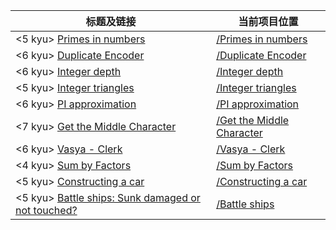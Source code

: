|标题及链接|当前项目位置|
|---|---|
|<5 kyu> [Primes in numbers]|[/Primes in numbers]|
|<6 kyu> [Duplicate Encoder]|[/Duplicate Encoder]|
|<6 kyu> [Integer depth]|[/Integer depth]|
|<5 kyu> [Integer triangles]|[/Integer triangles]|
|<6 kyu> [PI approximation]|[/PI approximation]|
|<7 kyu> [Get the Middle Character]|[/Get the Middle Character]|
|<6 kyu> [Vasya - Clerk]|[/Vasya - Clerk]|
|<4 kyu> [Sum by Factors]|[/Sum by Factors]|
|<5 kyu> [Constructing a car]|[/Constructing a car]|
|<5 kyu> [Battle ships: Sunk damaged or not touched?]|[/Battle ships]|


[Primes in numbers]: https://www.codewars.com/kata/54d512e62a5e54c96200019e
[/Primes in numbers]: Primes%20in%20numbers
[Duplicate Encoder]: https://www.codewars.com/kata/54b42f9314d9229fd6000d9c
[/Duplicate Encoder]: Duplicate%20Encoder
[Integer depth]: https://www.codewars.com/kata/59b401e24f98a813f9000026
[/Integer depth]: Integer%20depth
[Integer triangles]: https://www.codewars.com/kata/integer-triangles
[/Integer triangles]: Integer%20triangles
[PI approximation]: https://www.codewars.com/kata/pi-approximation
[/PI approximation]: pi%20approximation
[Get the Middle Character]: https://www.codewars.com/kata/56747fd5cb988479af000028
[/Get the Middle Character]: Get%20the%20Middle%20Character
[Vasya - Clerk]: https://www.codewars.com/kata/555615a77ebc7c2c8a0000b8
[/Vasya - Clerk]: Vasya%20-%20Clerk
[Sum by Factors]: https://www.codewars.com/kata/sum-by-factors
[/Sum by Factors]: Sum%20by%20Factors
[Constructing a car]: https://www.codewars.com/kata/578b4f9b7c77f535fc00002f
[/Constructing a car]: Constructing%20a%20car
[Battle ships: Sunk damaged or not touched?]: https://www.codewars.com/kata/578b4f9b7c77f535fc00002f
[/Battle ships]: Battle%20ships
